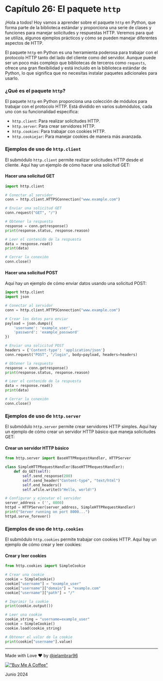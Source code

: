 # Capítulo 26: El paquete `http`

¡Hola a todos! Hoy vamos a aprender sobre el paquete `http` en Python, que forma parte de la biblioteca estándar y proporciona una serie de clases y funciones para manejar solicitudes y respuestas HTTP. Veremos para qué se utiliza, algunos ejemplos prácticos y cómo se pueden manejar diferentes aspectos de HTTP.

El paquete `http` en Python es una herramienta poderosa para trabajar con el protocolo HTTP tanto del lado del cliente como del servidor. Aunque puede ser un poco más complejo que bibliotecas de terceros como `requests`, ofrece una gran flexibilidad y está incluido en la biblioteca estándar de Python, lo que significa que no necesitas instalar paquetes adicionales para usarlo.

### ¿Qué es el paquete `http`?

El paquete `http` en Python proporciona una colección de módulos para trabajar con el protocolo HTTP. Está dividido en varios submódulos, cada uno con su funcionalidad específica:

- `http.client`: Para realizar solicitudes HTTP.
- `http.server`: Para crear servidores HTTP.
- `http.cookies`: Para trabajar con cookies HTTP.
- `http.cookiejar`: Para manejar cookies de manera más avanzada.

### Ejemplos de uso de `http.client`

El submódulo `http.client` permite realizar solicitudes HTTP desde el cliente. Aquí hay un ejemplo de cómo hacer una solicitud GET:

#### Hacer una solicitud GET

```python
import http.client

# Conectar al servidor
conn = http.client.HTTPSConnection("www.example.com")

# Enviar una solicitud GET
conn.request("GET", "/")

# Obtener la respuesta
response = conn.getresponse()
print(response.status, response.reason)

# Leer el contenido de la respuesta
data = response.read()
print(data)

# Cerrar la conexión
conn.close()
```

#### Hacer una solicitud POST

Aquí hay un ejemplo de cómo enviar datos usando una solicitud POST:

```python
import http.client
import json

# Conectar al servidor
conn = http.client.HTTPSConnection("www.example.com")

# Crear los datos para enviar
payload = json.dumps({
    'username': 'example_user',
    'password': 'example_password'
})

# Enviar una solicitud POST
headers = {'Content-type': 'application/json'}
conn.request("POST", "/login", body=payload, headers=headers)

# Obtener la respuesta
response = conn.getresponse()
print(response.status, response.reason)

# Leer el contenido de la respuesta
data = response.read()
print(data)

# Cerrar la conexión
conn.close()
```

### Ejemplos de uso de `http.server`

El submódulo `http.server` permite crear servidores HTTP simples. Aquí hay un ejemplo de cómo crear un servidor HTTP básico que maneja solicitudes GET:

#### Crear un servidor HTTP básico

```python
from http.server import BaseHTTPRequestHandler, HTTPServer

class SimpleHTTPRequestHandler(BaseHTTPRequestHandler):
    def do_GET(self):
        self.send_response(200)
        self.send_header("Content-type", "text/html")
        self.end_headers()
        self.wfile.write(b"Hello, world!")

# Configurar y ejecutar el servidor
server_address = ('', 8000)
httpd = HTTPServer(server_address, SimpleHTTPRequestHandler)
print("Server running on port 8000...")
httpd.serve_forever()
```

### Ejemplos de uso de `http.cookies`

El submódulo `http.cookies` permite trabajar con cookies HTTP. Aquí hay un ejemplo de cómo crear y leer cookies:

#### Crear y leer cookies

```python
from http.cookies import SimpleCookie

# Crear una cookie
cookie = SimpleCookie()
cookie["username"] = "example_user"
cookie["username"]["domain"] = "example.com"
cookie["username"]["path"] = "/"

# Imprimir la cookie
print(cookie.output())

# Leer una cookie
cookie_string = "username=example_user"
cookie = SimpleCookie()
cookie.load(cookie_string)

# Obtener el valor de la cookie
print(cookie["username"].value)
```
____

Made with Love ❤️ by [@jelambrar96](https://github.com/jelambrar96)

[!["Buy Me A Coffee"](https://www.buymeacoffee.com/assets/img/custom_images/orange_img.png)](https://www.buymeacoffee.com/jelambrar1)

Junio 2024
